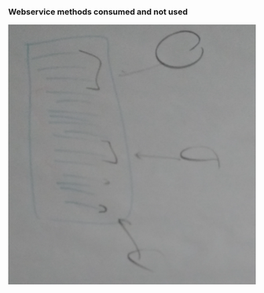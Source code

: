 ### Webservice methods consumed and not used

![](images/Webservice-methods-consumed-and-not-used.png)
